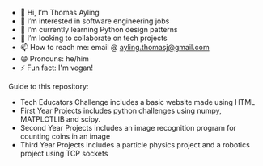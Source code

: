 - 👋 Hi, I’m Thomas Ayling
- 👀 I’m interested in software engineering jobs
- 🌱 I’m currently learning Python design patterns
- 💞️ I’m looking to collaborate on tech projects
- 📫 How to reach me: email @ ayling.thomasj@gmail.com
- 😄 Pronouns: he/him
- ⚡ Fun fact: I'm vegan! 

Guide to this repository:
- Tech Educators Challenge includes a basic website made using HTML 
- First Year Projects includes python challenges using numpy, MATPLOTLIB and scipy.
- Second Year Projects includes an image recognition program for counting coins in an image
- Third Year Projects includes a particle physics project and a robotics project using TCP sockets

<!---
tomjayling/tomjayling is a ✨ special ✨ repository because its `README.md` (this file) appears on your GitHub profile.
You can click the Preview link to take a look at your changes.
--->

